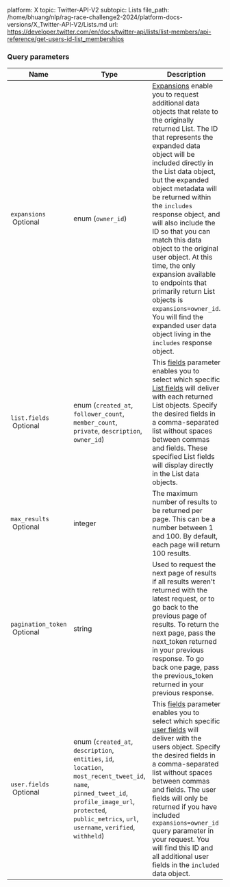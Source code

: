platform: X
topic: Twitter-API-V2
subtopic: Lists
file_path: /home/bhuang/nlp/rag-race-challenge2-2024/platform-docs-versions/X_Twitter-API-V2/Lists.md
url: https://developer.twitter.com/en/docs/twitter-api/lists/list-members/api-reference/get-users-id-list_memberships


### Query parameters

| Name | Type | Description |
| --- | --- | --- |
| `expansions`  <br> Optional | enum (`owner_id`) | [Expansions](https://developer.twitter.com/en/docs/twitter-api/expansions) enable you to request additional data objects that relate to the originally returned List. The ID that represents the expanded data object will be included directly in the List data object, but the expanded object metadata will be returned within the `includes` response object, and will also include the ID so that you can match this data object to the original user object. At this time, the only expansion available to endpoints that primarily return List objects is `expansions=owner_id`. You will find the expanded user data object living in the `includes` response object. |
| `list.fields`  <br> Optional | enum (`created_at`, `follower_count`, `member_count`, `private`, `description`, `owner_id`) | This [fields](https://developer.twitter.com/en/docs/twitter-api/fields) parameter enables you to select which specific [List fields](https://developer.twitter.com/en/docs/twitter-api/data-dictionary/object-model/lists) will deliver with each returned List objects. Specify the desired fields in a comma-separated list without spaces between commas and fields. These specified List fields will display directly in the List data objects. |
| `max_results`  <br> Optional | integer | The maximum number of results to be returned per page. This can be a number between 1 and 100. By default, each page will return 100 results. |
| `pagination_token`  <br> Optional | string | Used to request the next page of results if all results weren't returned with the latest request, or to go back to the previous page of results. To return the next page, pass the next\_token returned in your previous response. To go back one page, pass the previous\_token returned in your previous response. |
| `user.fields`  <br> Optional | enum (`created_at`, `description`, `entities`, `id`, `location`, `most_recent_tweet_id`, `name`, `pinned_tweet_id`, `profile_image_url`, `protected`, `public_metrics`, `url`, `username`, `verified`, `withheld`) | This [fields](https://developer.twitter.com/en/docs/twitter-api/fields) parameter enables you to select which specific [user fields](https://developer.twitter.com/en/docs/twitter-api/data-dictionary/object-model/user) will deliver with the users object. Specify the desired fields in a comma-separated list without spaces between commas and fields. The user fields will only be returned if you have included `expansions=owner_id` query parameter in your request. You will find this ID and all additional user fields in the `included` data object. |
